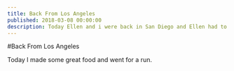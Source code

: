 ```yaml
---
title: Back From Los Angeles
published: 2018-03-08 00:00:00
description: Today Ellen and i were back in San Diego and Ellen had to go back to school.
---
```


#Back From Los Angeles

Today I made some great food and went for a run.
